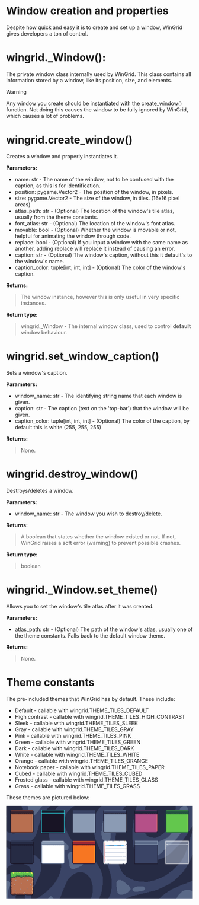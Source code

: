 # Window creation and properties

Despite how quick and easy it is to create and set up a window, WinGrid gives developers a ton of control.

# wingrid._Window():

The private window class internally used by WinGrid. This class contains all information stored by a window, like its position, size, and elements.

> [!Warning]
> Any window you create should be instantiated with the create_window() function. Not doing this causes the window to be fully ignored by WinGrid, which causes a lot of problems.

# wingrid.create_window()

Creates a window and properly instantiates it.

**Parameters:**

- name: str - The name of the window, not to be confused with the caption, as this is for identification.
- position: pygame.Vector2 - The position of the window, in pixels.
- size: pygame.Vector2 - The size of the window, in tiles. (16x16 pixel areas)
- atlas_path: str - (Optional) The location of the window's tile atlas, usually from the theme constants.
- font_atlas: str - (Optional) The location of the window's font atlas.
- movable: bool - (Optional) Whether the window is movable or not, helpful for animating the window through code.
- replace: bool - (Optional) If you input a window with the same name as another, adding replace will replace it instead of causing an error.
- caption: str - (Optional) The window's caption, without this it default's to the window's name.
- caption_color: tuple[int, int, int] - (Optional) The color of the window's caption.

**Returns:**

>The window instance, however this is only useful in very specific instances.
	
**Return type:**

>wingrid._Window - The internal window class, used to control **default** window behaviour.

# wingrid.set_window_caption()

Sets a window's caption.

**Parameters:**

- window_name: str - The identifying string name that each window is given.
- caption: str - The caption (text on the 'top-bar') that the window will be given.
- caption_color: tuple[int, int, int] - (Optional) The color of the caption, by default this is white (255, 255, 255)

**Returns:**

>None.

# wingrid.destroy_window()

Destroys/deletes a window.

**Parameters:**

- window_name: str - The window you wish to destroy/delete.

**Returns:**

>A boolean that states whether the window existed or not. If not, WinGrid raises a soft error (warning) to prevent possible crashes.
	
**Return type:**

>boolean

# wingrid._Window.set_theme()

Allows you to set the window's tile atlas after it was created.

**Parameters:**

- atlas_path: str - (Optional) The path of the window's atlas, usually one of the theme constants. Falls back to the default window theme.

**Returns:**

>None.
	
# Theme constants
The pre-included themes that WinGrid has by default. These include:
- Default - callable with wingrid.THEME_TILES_DEFAULT
- High contrast - callable with wingrid.THEME_TILES_HIGH_CONTRAST
- Sleek - callable with wingrid.THEME_TILES_SLEEK
- Gray - callable with wingrid.THEME_TILES_GRAY
- Pink - callable with wingrid.THEME_TILES_PINK
- Green - callable with wingrid.THEME_TILES_GREEN
- Dark - callable with wingrid.THEME_TILES_DARK
- White - callable with wingrid.THEME_TILES_WHITE
- Orange - callable with wingrid.THEME_TILES_ORANGE
- Notebook paper - callable with wingrid.THEME_TILES_PAPER
- Cubed - callable with wingrid.THEME_TILES_CUBED
- Frosted glass - callable with wingrid.THEME_TILES_GLASS
- Grass - callable with wingrid.THEME_TILES_GRASS

These themes are pictured below:

![The WinGrid themes](/images/docs/themes.png)